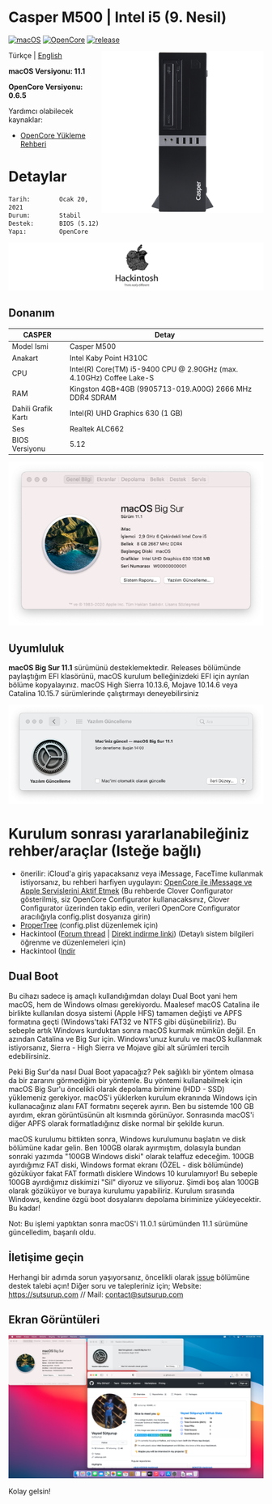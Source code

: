 # Casper M500  | Intel i5 (9. Nesil)

[![macOS](https://img.shields.io/badge/macOS-11.1-orange)](https://www.apple.com/tr/macos/big-sur/)
[![OpenCore](https://img.shields.io/badge/OpenCore-0.6.5-9cf)](https://github.com/acidanthera/OpenCorePkg)
[![release](https://img.shields.io/badge/indir-son%20sürüm-blue.svg)](https://github.com/sutsurup/CASPER-M500-Hackintosh/releases)

<img align="right" src="Images/casper.png" alt="Casper">

Türkçe | [English](https://github.com/sutsurup/ASUS-K555UB-Hackintosh/blob/master/README_EN.md)

**macOS Versiyonu: 11.1**

**OpenCore Versiyonu: 0.6.5**

Yardımcı olabilecek kaynaklar: 

- [OpenCore Yükleme Rehberi](https://dortania.github.io/OpenCore-Install-Guide)


# Detaylar

    Tarih:        Ocak 20, 2021
    Durum:        Stabil
    Destek:       BIOS (5.12)
    Yapı:         OpenCore

![](Images/Hackintosh.png)

## Donanım

| **CASPER** | Detay                                                  |
| ------------------- | ------------------------------------------- |
| Model Ismi      | Casper M500      |
| Anakart           | 	Intel Kaby Point H310C     |
| CPU              | Intel(R) Core(TM) i5-9400 CPU @ 2.90GHz (max. 4.10GHz) Coffee Lake-S              |
| RAM           | Kingston 4GB+4GB (9905713-019.A00G) 2666 MHz DDR4 SDRAM   |
| Dahili Grafik Kartı | Intel(R) UHD Graphics 630 (1 GB)                     |
| Ses       | Realtek ALC662                        |
| BIOS Versiyonu      | 5.12                   |

![](Screenshots/info.png)

## Uyumluluk
**macOS Big Sur 11.1** sürümünü desteklemektedir.
Releases bölümünde paylaştığım EFI klasörünü, macOS kurulum belleğinizdeki EFI için ayrılan bölüme kopyalayınız.
macOS High Sierra 10.13.6, Mojave 10.14.6 veya Catalina 10.15.7 sürümlerinde çalıştırmayı deneyebilirsiniz

![](Screenshots/update.png)

# Kurulum sonrası yararlanabileğiniz rehber/araçlar (Isteğe bağlı)
* önerilir: iCloud'a giriş yapacaksanız veya iMessage, FaceTime kullanmak istiyorsanız, bu rehberi harfiyen uygulayın: [OpenCore ile iMessage ve Apple Servislerini Aktif Etmek](https://osxinfo.net/konu/opencore-ile-imessage-ve-apple-servislerini-aktif-etmek.16297/) (Bu rehberde Clover Configurator gösterilmiş, siz OpenCore Configurator kullanacaksınız, Clover Configurator üzerinden takip edin, verileri OpenCore Configurator aracılığıyla config.plist dosyanıza girin)
* [ProperTree](https://osxinfo.net/konu/propertree-opencore-bootloader-icin-config-duzenleyici.12919/) (config.plist düzenlemek için)
* Hackintool ([Forum thread](https://www.insanelymac.com/forum/topic/335018-hackintool-v286/) | [Direkt indirme linki](http://headsoft.com.au/download/mac/Hackintool.zip)) (Detaylı sistem bilgileri öğrenme ve düzenlemeleri için)
* Hackintool ([Indir](https://github.com/headkaze/Hackintool/releases/tag/3.5.3)

## Dual Boot
Bu cihazı sadece iş amaçlı kullandığımdan dolayı Dual Boot yani hem macOS, hem de Windows olması gerekiyordu. Maalesef macOS Catalina ile birlikte kullanılan dosya sistemi (Apple HFS) tamamen değişti ve APFS formatına geçti (Windows'taki FAT32 ve NTFS gibi düşünebiliriz). Bu sebeple artık Windows kurduktan sonra macOS kurmak mümkün değil. En azından Catalina ve Big Sur için. Windows'unuz kurulu ve macOS kullanmak istiyorsanız, Sierra - High Sierra ve Mojave gibi alt sürümleri tercih edebilirsiniz.

Peki Big Sur'da nasıl Dual Boot yapacağız? Pek sağlıklı bir yöntem olmasa da bir zararını görmediğim bir yöntemle. Bu yöntemi kullanabilmek için macOS Big Sur'u öncelikli olarak depolama birimine (HDD - SSD) yüklemeniz gerekiyor. macOS'i yüklerken kurulum ekranında Windows için kullanacağınız alanı FAT formatını seçerek ayırın. Ben bu sistemde 100 GB ayırdım, ekran görüntüsünün alt kısmında görünüyor. Sonrasında macOS'i diğer APFS olarak formatladığınız diske normal bir şekilde kurun.

macOS kurulumu bittikten sonra, Windows kurulumunu başlatın ve disk bölümüne kadar gelin. Ben 100GB olarak ayırmıştım, dolasıyla bundan sonraki yazımda "100GB Windows diski" olarak telaffuz edeceğim. 100GB ayırdığımız FAT diski, Windows format ekranı (ÖZEL - disk bölümünde) gözüküyor fakat FAT formatlı disklere Windows 10 kurulamıyor! Bu sebeple 100GB ayırdığımız diskimizi "Sil" diyoruz ve siliyoruz. Şimdi boş alan 100GB olarak gözüküyor ve buraya kurulumu yapabiliriz. Kurulum sırasında Windows, kendine özgü boot dosyalarını depolama biriminize yükleyecektir. Bu kadar!

Not: Bu işlemi yaptıktan sonra macOS'i 11.0.1 sürümünden 11.1 sürümüne güncelledim, başarılı oldu.

## İletişime geçin
Herhangi bir adımda sorun yaşıyorsanız, öncelikli olarak [issue](https://github.com/sutsurup/CASPER-M500-Hackintosh/issues) bölümüne destek talebi açın! Diğer soru ve talepleriniz için; Website: https://sutsurup.com // Mail: [contact@sutsurup.com](contact@sutsurup.com)

## Ekran Görüntüleri
![](Screenshots/BigSur.png)

</details>

Kolay gelsin!
